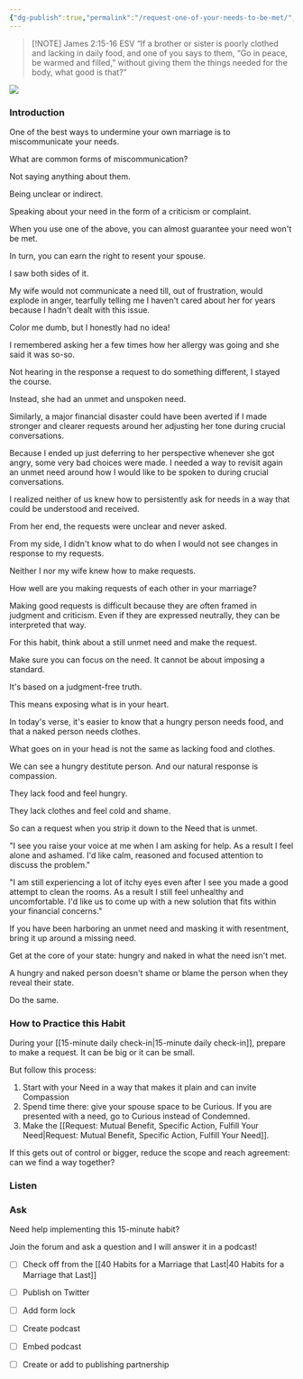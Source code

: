 ```yaml
---
{"dg-publish":true,"permalink":"/request-one-of-your-needs-to-be-met/","created":"","updated":""}
---
```



> [!NOTE] James‬ ‭2‬:‭15‬-‭16‬ ‭ESV‬‬
> “If a brother or sister is poorly clothed and lacking in daily food, and one of you says to them, “Go in peace, be warmed and filled,” without giving them the things needed for the body, what good is that?”

![](https://res.cloudinary.com/dt9hlo5sw/image/upload/v1679872839/obsidian/image_soscq0.png)

### Introduction
One of the best ways to undermine your own marriage is to miscommunicate your needs. 

What are common forms of miscommunication?

Not saying anything about them. 

Being unclear or indirect. 

Speaking about your need in the form of a criticism or complaint. 

When you use one of the above, you can almost guarantee your need won't be met. 

In turn, you can earn the right to resent your spouse.

I saw both sides of it. 

My wife would not communicate a need till, out of frustration, would explode in anger, tearfully telling me I haven't cared about her for years because I hadn't dealt with this issue. 

Color me dumb, but I honestly had no idea!  

I remembered asking her a few times how her allergy was going and she said it was so-so. 

Not hearing in the response a request to do something different, I stayed the course. 

Instead, she had an unmet and unspoken need. 

Similarly, a major financial disaster could have been averted if I made stronger and clearer requests around her adjusting her tone during crucial conversations. 

Because I ended up just deferring to her perspective whenever she got angry, some very bad choices were made.  I needed a way to revisit again an unmet need around how I would like to be spoken to during crucial conversations. 

I realized neither of us knew how to persistently ask for needs in a way that could be understood and received. 

From her end, the requests were unclear and never asked. 

From my side, I didn't know what to do when I would not see changes in response to my requests. 

Neither I nor my wife knew how to make requests. 

How well are you making requests of each other in your marriage?
<!--- form here -->
<div class="convertful-202420"></div>

Making good requests is difficult because they are often framed in judgment and criticism. Even if they are expressed neutrally, they can be interpreted that way. 

For this habit, think about a still unmet need and make the request. 

Make sure you can focus on the need. It cannot be about imposing a standard. 

It's based on a judgment-free truth. 

This means exposing what is in your heart. 

In today's verse, it's easier to know that a hungry person needs food, and that a naked person needs clothes. 

What goes on in your head is not the same as lacking food and clothes. 

We can see a hungry destitute person. And our natural response is compassion. 

They lack food and feel hungry. 

They lack clothes and feel cold and shame. 

So can a request when you strip it down to the Need that is unmet. 

"I see you raise your voice at me when I am asking for help. As a result I feel alone and ashamed. I'd like calm, reasoned and focused attention to discuss the problem."

"I am still experiencing a lot of itchy eyes even after I see you made a good attempt to clean the rooms. As a result I still feel unhealthy and uncomfortable. I'd like us to come up with a new solution that fits within your financial concerns."

If you have been harboring an unmet need and masking it with resentment, bring it up around a missing need. 

Get at the core of your state: hungry and naked in what the need isn't met. 

A hungry and naked person doesn't shame or blame the person when they reveal their state. 

Do the same. 

### How to Practice this Habit
During your [[15-minute daily check-in\|15-minute daily check-in]], prepare to make a request. It can be big or it can be small. 

But follow this process:

1. Start with your Need in a way that makes it plain and can invite Compassion 
2. Spend time there: give your spouse space to be Curious. If you are presented with a need, go to Curious instead of Condemned. 
3. Make the [[Request: Mutual Benefit, Specific Action, Fulfill Your Need\|Request: Mutual Benefit, Specific Action, Fulfill Your Need]]. 

If this gets out of control or bigger, reduce the scope and reach agreement: can we find a way together?

### Listen

### Ask
Need help implementing this 15-minute habit?

Join the forum and ask a question and I will answer it in a podcast!

- [ ] Check off from the [[40 Habits for a Marriage that Last\|40 Habits for a Marriage that Last]]
- [ ] Publish on Twitter
- [ ] Add form lock
- [ ] Create podcast
- [ ] Embed podcast
- [ ] Create or add to publishing partnership


  
<!-- HTML Meta Tags --> <head><title>Request One of Your Needs to be Met</title> <meta name="description" content="A common pitfall for marriages is letting needs continue unmet. Find out in this devotional how to share these needs in a way to increase them getting met and reducing resentment and bitterness."> <!-- Facebook Meta Tags --> <meta property="og:url" content="https://themarriagehabit.com/request-one-of-your-needs-to-be-met/"> <meta property="og:type" content="website"> <meta property="og:title" content="Request One of Your Needs to be Met"> <meta property="og:description" content="A common pitfall for marriages is letting needs continue unmet. Find out in this devotional how to share these needs in a way to increase them getting met and reducing resentment and bitterness."> <meta property="og:image" content="https://res.cloudinary.com/dt9hlo5sw/image/upload/v1679872839/obsidian/image_soscq0.png"> <!-- Twitter Meta Tags --> <meta name="twitter:card" content="summary_large_image"> <meta property="twitter:domain" content="themarriagehabit.com"> <meta property="twitter:url" content="https://themarriagehabit.com/request-one-of-your-needs-to-be-met/"> <meta name="twitter:title" content="Request One of Your Needs to be Met"> <meta name="twitter:description" content="A common pitfall for marriages is letting needs continue unmet. Find out in this devotional how to share these needs in a way to increase them getting met and reducing resentment and bitterness."> <meta name="twitter:image" content="https://res.cloudinary.com/dt9hlo5sw/image/upload/v1679872839/obsidian/image_soscq0.png"> <!-- Meta Tags Generated via https://www.opengraph.xyz --></head>



